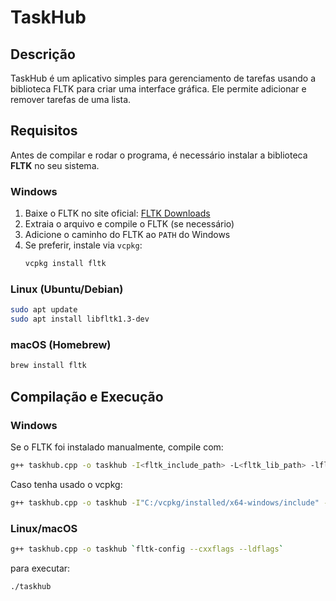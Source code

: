 # TaskHub

## Descrição

TaskHub é um aplicativo simples para gerenciamento de tarefas usando a biblioteca FLTK para criar uma interface gráfica. Ele permite adicionar e remover tarefas de uma lista.

## Requisitos

Antes de compilar e rodar o programa, é necessário instalar a biblioteca **FLTK** no seu sistema.

### Windows

1. Baixe o FLTK no site oficial: [FLTK Downloads](https://www.fltk.org/software.php)
2. Extraia o arquivo e compile o FLTK (se necessário)
3. Adicione o caminho do FLTK ao `PATH` do Windows
4. Se preferir, instale via `vcpkg`:
   ```sh
   vcpkg install fltk
   
### Linux (Ubuntu/Debian)
```sh
sudo apt update
sudo apt install libfltk1.3-dev
```
### macOS (Homebrew)
```sh
brew install fltk
```

## Compilação e Execução
### Windows
Se o FLTK foi instalado manualmente, compile com:
```sh
g++ taskhub.cpp -o taskhub -I<fltk_include_path> -L<fltk_lib_path> -lfltk
```

Caso tenha usado o vcpkg:
```sh
g++ taskhub.cpp -o taskhub -I"C:/vcpkg/installed/x64-windows/include" -L"C:/vcpkg/installed/x64-windows/lib" -lfltk
```

### Linux/macOS
```sh
g++ taskhub.cpp -o taskhub `fltk-config --cxxflags --ldflags`
```
para executar:
```sh
./taskhub
```



